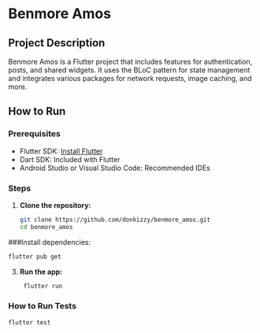 # Benmore Amos

## Project Description

Benmore Amos is a Flutter project that includes features for authentication, posts, and shared widgets. It uses the BLoC pattern for state management and integrates various packages for network requests, image caching, and more.

## How to Run

### Prerequisites

- Flutter SDK: [Install Flutter](https://flutter.dev/docs/get-started/install)
- Dart SDK: Included with Flutter
- Android Studio or Visual Studio Code: Recommended IDEs

### Steps

1. **Clone the repository:**

   ```sh
   git clone https://github.com/donkizzy/benmore_amos.git
   cd benmore_amos
   ```
   
###Install dependencies:

   ```sh
   flutter pub get
   ```

3. **Run the app:**

   ```sh
    flutter run
    ```
   
### How to Run Tests

   ```sh
   flutter test
   ```
